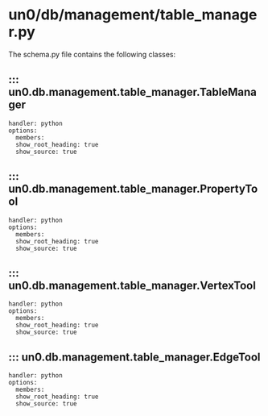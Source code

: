 # un0/db/management/table_manager.py

The schema.py file contains the following classes:
  
## ::: un0.db.management.table_manager.TableManager

    handler: python
    options:
      members:
      show_root_heading: true
      show_source: true
  
## ::: un0.db.management.table_manager.PropertyTool

    handler: python
    options:
      members:
      show_root_heading: true
      show_source: true
  
## ::: un0.db.management.table_manager.VertexTool

    handler: python
    options:
      members:
      show_root_heading: true
      show_source: true
  
## ::: un0.db.management.table_manager.EdgeTool

    handler: python
    options:
      members:
      show_root_heading: true
      show_source: true
